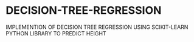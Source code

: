 # DECISION-TREE-REGRESSION
IMPLEMENTION OF DECISION TREE REGRESSION USING SCIKIT-LEARN PYTHON LIBRARY TO PREDICT HEIGHT
